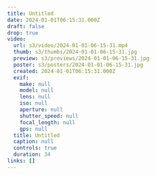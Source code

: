```yaml
---
title: Untitled
date: 2024-01-01T06:15:31.000Z
draft: false
drop: true
video:
  url: s3/video/2024-01-01-06-15-31.mp4
  thumb: s3/thumbs/2024-01-01-06-15-31.jpg
  preview: s3/previews/2024-01-01-06-15-31.jpg
  poster: s3/posters/2024-01-01-06-15-31.jpg
  created: 2024-01-01T06:15:31.000Z
  exif:
    make: null
    model: null
    lens: null
    iso: null
    aperture: null
    shutter_speed: null
    focal_length: null
    gps: null
  title: Untitled
  caption: null
  controls: true
  duration: 34
links: []
---
```

